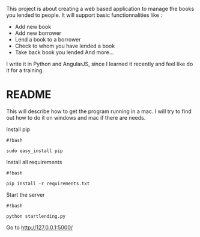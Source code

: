 This project is about creating a web based application to manage the books you lended to people.
It will support basic functionnalities like :
- Add new book
- Add new borrower
- Lend a book to a borrower
- Check to whom you have lended a book
- Take back book you lended
And more...

I write it in Python and AngularJS, since I learned it recently and feel like do it for a training.

# README #

This will describe how to get the program running in a mac. I will try to find out how to do it on windows and mac if there are needs.

Install pip

```
#!bash

sudo easy_install pip
```

Install all requirements

```
#!bash

pip install -r requirements.txt
```

Start the server

```
#!bash

python startlending.py
```

Go to http://127.0.0.1:5000/



